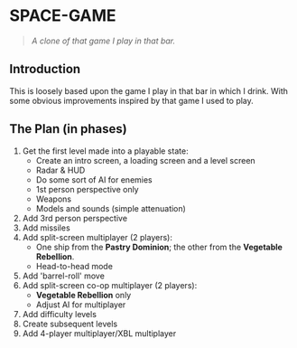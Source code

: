 SPACE-GAME
==========

> _A clone of that game I play in that bar._

Introduction
------------
This is loosely based upon the game I play in that bar in which I drink. With
some obvious improvements inspired by that game I used to play.

The Plan (in phases)
--------------------

1. Get the first level made into a playable state:
   + Create an intro screen, a loading screen and a level screen
   + Radar & HUD
   + Do some sort of AI for enemies
   + 1st person perspective only
   + Weapons
   + Models and sounds (simple attenuation)
2. Add 3rd person perspective
3. Add missiles
4. Add split-screen multiplayer (2 players):
   + One ship from the **Pastry Dominion**; the other from the **Vegetable Rebellion**.
   + Head-to-head mode
5. Add 'barrel-roll' move
6. Add split-screen co-op multiplayer (2 players):
   + **Vegetable Rebellion** only
   + Adjust AI for multiplayer
7. Add difficulty levels
8. Create subsequent levels
9. Add 4-player multiplayer/XBL multiplayer

